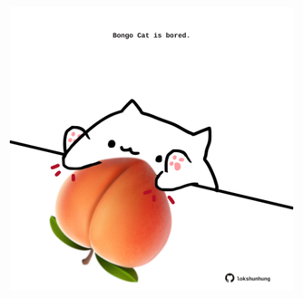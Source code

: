 <!-- built at 13/10/2022, 18:06:57 UTC -->
<p align="center">
  <img width="500" height="500" src="./ReadmeImage.svg">
</p>

